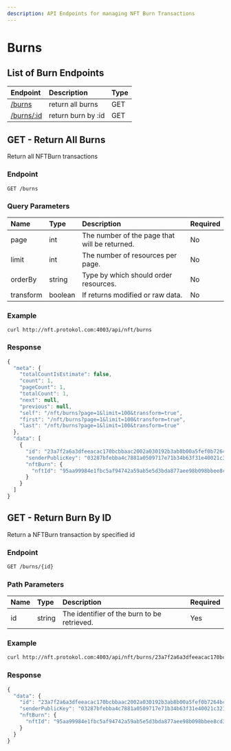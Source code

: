 ```yaml
---
description: API Endpoints for managing NFT Burn Transactions
---
```


# Burns

## List of Burn Endpoints

| Endpoint | Description | Type |
| :--- | :--- | :--- |
| [/burns](https://docs.protokol.com/nft/nft-base-api/burns#get-return-all-burns) | return all burns | GET |
| [/burns/:id](https://docs.protokol.com/nft/nft-base-api/burns#get-return-burn-by-id) | return burn by :id | GET |

## GET - Return All Burns

Return all NFTBurn transactions

### Endpoint

```text
GET /burns
```

### **Query Parameters**

| **Name** | Type | Description | Required |
| :--- | :--- | :--- | :--- |
| page | int | The number of the page that will be returned. | No |
| limit | int  | The number of resources per page. | No |
| orderBy | string | Type by which should order resources. | No |
| transform | boolean | If returns modified or raw data. | No |

### Example

```text
curl http://nft.protokol.com:4003/api/nft/burns
```

### Response

```javascript
{
  "meta": {
    "totalCountIsEstimate": false,
    "count": 1,
    "pageCount": 1,
    "totalCount": 1,
    "next": null,
    "previous": null,
    "self": "/nft/burns?page=1&limit=100&transform=true",
    "first": "/nft/burns?page=1&limit=100&transform=true",
    "last": "/nft/burns?page=1&limit=100&transform=true"
  },
  "data": [
    {
      "id": "23a7f2a6a3dfeeacac170bcbbaac2002a030192b3ab8b00a5fef0b7264bc7f02",
      "senderPublicKey": "03287bfebba4c7881a0509717e71b34b63f31e40021c321f89ae04f84be6d6ac37",
      "nftBurn": {
        "nftId": "95aa99984e1fbc5af94742a59ab5e5d3bda877aee98b098bbee8cd33afc9f26c"
      }
    }
  ]
}
```

## GET - Return Burn By ID

Return a NFTBurn transaction by specified id

### Endpoint

```bash
GET /burns/{id}
```

### Path Parameters

| Name | Type | Description | Required |
| :--- | :--- | :--- | :--- |
| id | string | The identifier of the burn to be retrieved. | Yes |

### Example

```bash
curl http://nft.protokol.com:4003/api/nft/burns/23a7f2a6a3dfeeacac170bcbbaac2002a030192b3ab8b00a5fef0b7264bc7f02
```

### Response

```javascript
{
  "data": {
    "id": "23a7f2a6a3dfeeacac170bcbbaac2002a030192b3ab8b00a5fef0b7264bc7f02",
    "senderPublicKey": "03287bfebba4c7881a0509717e71b34b63f31e40021c321f89ae04f84be6d6ac37",
    "nftBurn": {
      "nftId": "95aa99984e1fbc5af94742a59ab5e5d3bda877aee98b098bbee8cd33afc9f26c"
    }
  }
}
```



